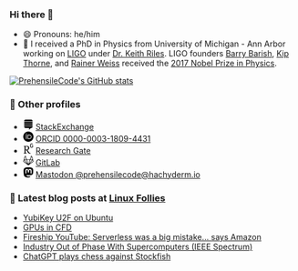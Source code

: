 ### Hi there 👋
- 😄 Pronouns: he/him
- 🔭 I received a PhD in Physics from University of Michigan - Ann Arbor working on [LIGO](https://www.ligo.org) under [Dr. Keith Riles](https://lsa.umich.edu/physics/people/faculty/kriles.html). LIGO founders [Barry Barish](https://pma.caltech.edu/people/barry-c-barish), [Kip Thorne](https://pma.caltech.edu/people/kip-s-thorne), and [Rainer Weiss](https://physics.mit.edu/faculty/rainer-weiss/) received the [2017 Nobel Prize in Physics](https://www.ligo.caltech.edu/page/press-release-2017-nobel-prize).

[![PrehensileCode's GitHub stats](https://github-readme-stats.vercel.app/api?username=prehensilecode&show_icons=true&theme=vue)](https://github.com/anuraghazra/github-readme-stats)

### 🧮 Other profiles
- <img src="imgs/stackexchange.svg" alt="stackexchange" width="18px"/> [StackExchange](https://stackexchange.com/users/113983/phzx-munki?tab=accounts)
- <img src="imgs/orcid.svg" alt="orcid" width="18px"/> [ORCID 0000-0003-1809-4431](https://orcid.org/0000-0003-1809-4431)
- <img src="imgs/researchgate.svg" alt="researchgate" width="18px"/> [Research Gate](https://www.researchgate.net/profile/David-Chin-6)
- <img src="imgs/gitlab.svg" alt="gitlab" width="18px"/> [GitLab](https://gitlab.com/prehensilecode)
- <img src="imgs/mastodon.svg" alt="mastodon" width="18px"/> [Mastodon @prehensilecode@hachyderm.io](https://hachyderm.io/@prehensilecode)

### 📕 Latest blog posts at [Linux Follies](https://linuxfollies.prehensilecode.net/)
<!-- BLOG-POST-LIST:START -->
- [YubiKey U2F on Ubuntu](https://linuxfollies.prehensilecode.net/2023/05/yubikey-u2f-on-ubuntu.html)
- [GPUs in CFD](https://linuxfollies.prehensilecode.net/2023/05/gpus-in-cfd.html)
- [Fireship YouTube: Serverless was a big mistake... says Amazon](https://linuxfollies.prehensilecode.net/2023/05/fireship-youtube-serverless-was-big.html)
- [Industry Out of Phase With Supercomputers &lpar;IEEE Spectrum&rpar;](https://linuxfollies.prehensilecode.net/2023/04/industry-out-of-phase-with.html)
- [ChatGPT plays chess against Stockfish](https://linuxfollies.prehensilecode.net/2023/02/chatgpt-plays-chess-against-stockfish.html)
<!-- BLOG-POST-LIST:END -->

<!--
**prehensilecode/prehensilecode** is a ✨ _special_ ✨ repository because its `README.md` (this file) appears on your GitHub profile.

Here are some ideas to get you started:

- 🔭 I’m currently working on ...
- 🌱 I’m currently learning ...
- 👯 I’m looking to collaborate on ...
- 🤔 I’m looking for help with ...
- 💬 Ask me about ...
- 📫 How to reach me: ...
- 😄 Pronouns: ...
- ⚡ Fun fact: ...
-->
